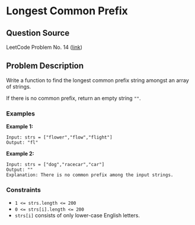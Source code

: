# Longest Common Prefix

## Question Source

LeetCode Problem No. 14 ([link](https://leetcode.com/problems/longest-common-prefix/))

## Problem Description

Write a function to find the longest common prefix string amongst an array of strings.

If there is no common prefix, return an empty string `""`.

### Examples

**Example 1:**
```ignorelang
Input: strs = ["flower","flow","flight"]
Output: "fl"
```

**Example 2:**
```ignorelang
Input: strs = ["dog","racecar","car"]
Output: ""
Explanation: There is no common prefix among the input strings.
```

### Constraints

- `1 <= strs.length <= 200`
- `0 <= strs[i].length <= 200`
- `strs[i]` consists of only lower-case English letters.
